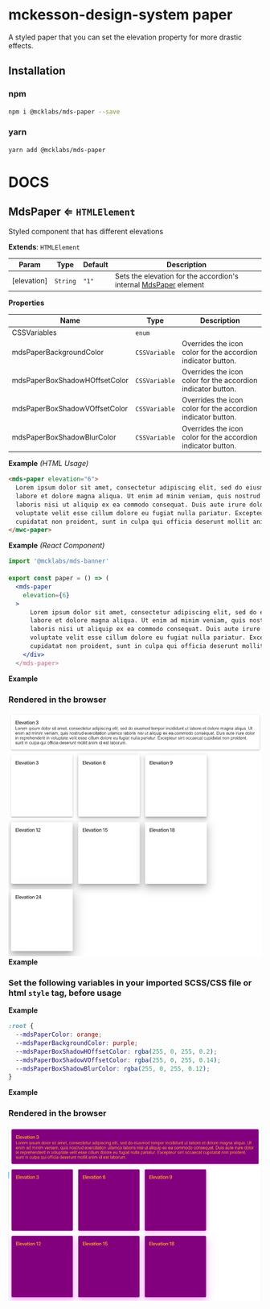 # mckesson-design-system paper
A styled paper that you can set the elevation property for more drastic effects.

## Installation

### npm
```bash
npm i @mcklabs/mds-paper --save
```

### yarn
```bash
yarn add @mcklabs/mds-paper
```

# DOCS
<a name="module_MdsPaper"></a>

## MdsPaper ⇐ <code>HTMLElement</code>
Styled component that has different elevations

**Extends**: <code>HTMLElement</code>  

| Param | Type | Default | Description |
| --- | --- | --- | --- |
| [elevation] | <code>String</code> | <code>&quot;1&quot;</code> | Sets the elevation for the accordion's internal [MdsPaper](../packages/paper) element |

**Properties**

| Name | Type | Description |
| --- | --- | --- |
| CSSVariables | <code>enum</code> |  |
| mdsPaperBackgroundColor | <code>CSSVariable</code> | Overrides the icon color for the accordion indicator button. |
| mdsPaperBoxShadowHOffsetColor | <code>CSSVariable</code> | Overrides the icon color for the accordion indicator button. |
| mdsPaperBoxShadowVOffsetColor | <code>CSSVariable</code> | Overrides the icon color for the accordion indicator button. |
| mdsPaperBoxShadowBlurColor | <code>CSSVariable</code> | Overrides the icon color for the accordion indicator button. |

**Example** *(HTML Usage)*  
```html
<mds-paper elevation="6">
  Lorem ipsum dolor sit amet, consectetur adipiscing elit, sed do eiusmod tempor incididunt ut
  labore et dolore magna aliqua. Ut enim ad minim veniam, quis nostrud exercitation ullamco
  laboris nisi ut aliquip ex ea commodo consequat. Duis aute irure dolor in reprehenderit in
  voluptate velit esse cillum dolore eu fugiat nulla pariatur. Excepteur sint occaecat
  cupidatat non proident, sunt in culpa qui officia deserunt mollit anim id est laborum.
</mwc-paper>
```
**Example** *(React Component)*  
```jsx
import '@mcklabs/mds-banner'

export const paper = () => (
  <mds-paper
    elevation={6}
  >
      Lorem ipsum dolor sit amet, consectetur adipiscing elit, sed do eiusmod tempor incididunt ut
      labore et dolore magna aliqua. Ut enim ad minim veniam, quis nostrud exercitation ullamco
      laboris nisi ut aliquip ex ea commodo consequat. Duis aute irure dolor in reprehenderit in
      voluptate velit esse cillum dolore eu fugiat nulla pariatur. Excepteur sint occaecat
      cupidatat non proident, sunt in culpa qui officia deserunt mollit anim id est laborum.
    </div>
  </mds-paper>
```
**Example**  
### Rendered in the browser

![](samples/paper.png)
<br/>
**Example**  
### Set the following variables in your imported SCSS/CSS file or html `style` tag, before usage
**Example**  
```css
:root {
  --mdsPaperColor: orange;
  --mdsPaperBackgroundColor: purple;
  --mdsPaperBoxShadowHOffsetColor: rgba(255, 0, 255, 0.2);
  --mdsPaperBoxShadowVOffsetColor: rgba(255, 0, 255, 0.14);
  --mdsPaperBoxShadowBlurColor: rgba(255, 0, 255, 0.12);
}
```
**Example**  
### Rendered in the browser

![](samples/paper-custom.png)
<br/>
